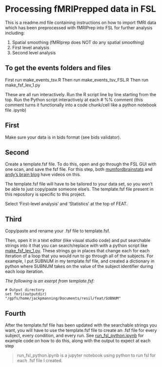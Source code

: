 # Processing fMRIPrepped data in FSL
This is a readme.md file containing instructions on how to import fMRI data which has been preprocessed with fMRIPrep into FSL for further analysis including:
1. Spatial smoothing (fMRIprep does NOT do any spatial smoothing)
2. First level analysis
3. Second level analysis

## To get the events folders and files
First run make_events_tsv.R
Then run make_events_tsv_FSL.R
Then run make_fsf_lev_1.py

These are all run interactively. Run the R script line by line starting from the top. Run the Python script interactively at each # %% comment (this comment turns it functionally into a code chunk/cell like a python notebook file .ipynb)


## First
Make sure your data is in bids format (see bids validator).

## Second
Create a template.fsf file. To do this, open and go through the FSL GUI with one scan, and save the fsf file. For this step, both [mumfordbrainstats](https://www.youtube.com/watch?v=Js0tlNXxd9k&list=PLB2iAtgpI4YHlH4sno3i3CUjCofI38a-3&index=12&ab_channel=mumfordbrainstats) and [andy’s brain blog](https://www.youtube.com/watch?v=xa00DEk42w4&list=PLIQIswOrUH69lUeHurAk9pLHOPTzQ6M72&index=5&ab_channel=AndrewJahn) have videos on this. 

The template.fsf file will have to be tailored to your data set, so you won’t be able to just copy/paste someone else’s. The template.fsf file present in this repository is specific to this project.

Select ‘First-level analysis’ and ‘Statistics’ at the top of FEAT.

## Third
Copy/paste and rename your .fsf file to template.fsf.

Then, open it in a text editor (like visual studio code) and put searchable strings into it that you can search/replace with with a python script like [make_fsf_lev_1.py](https://github.com/peaceisbetter/resilneuro/blob/main/fsl-code/make_fsf_lev_1.py). These strings go in places that change each for each iteration of a loop that you would run to go through all of the subjects. 
For example, I put SUBNUM in my template.fsf file, and created a dictionary in python where SUBNUM takes on the value of the subject identifier during each loop iteration. 

*The following is an exerpt from template.fsf:*
```
# Output directory
set fmri(outputdir) "/gpfs/home/jackpmanning/Documents/resil/feat/SUBNUM"
```

## Fourth
After the template.fsf file has been updated with the searchable strings you want, you will have to use the template.fsf file to create an .fsf file for every subject, every condition, and every run. See [run_fsl_python.ipynb](https://github.com/peaceisbetter/resilneuro/blob/main/fsl-code/run_fsl_python.ipynb) for example code on how to do this, along with the output to expect at each step
> run_fsl_python.ipynb is a jupyter notebook using python to run fsl for each .fsf file I created.
